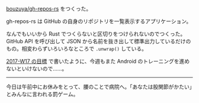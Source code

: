 [bouzuya/gh-repos-rs][] をつくった。

gh-repos-rs は GitHub の自身のリポジトリを一覧表示するアプリケーション。

なんでもいいから Rust でつくらないと区切りをつけられないのでつくった。 GitHub API を呼び出して JSON から名前を抜き出して標準出力しているだけのもの。相変わらずいろいろなところで `.unwrap()` している。

[2017-W17 の目標][2017-04-23] で書いたように、今週もまた Android のトレーニングを進めないといけないので……。

-----

今日は午前中にお休みをとって、腰のことで病院へ。「あなたは股関節がかたい」とみんなに言われる罰ゲーム。

[2017-04-23]: http://blog.bouzuya.net/2017/04/23/
[bouzuya/gh-repos-rs]: https://github.com/bouzuya/gh-repos-rs
